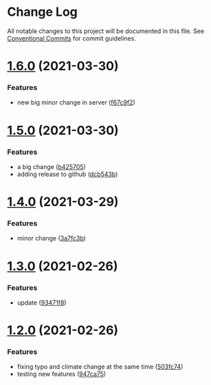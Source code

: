 # Change Log

All notable changes to this project will be documented in this file.
See [Conventional Commits](https://conventionalcommits.org) for commit guidelines.

# [1.6.0](https://github.com/AugustoPeralta/yarn-workspaces/compare/v1.5.0...v1.6.0) (2021-03-30)


### Features

* new big minor change in server ([f67c9f2](https://github.com/AugustoPeralta/yarn-workspaces/commit/f67c9f265da8713180dc5b6c8b25256bce59f069))






# [1.5.0](https://github.com/AugustoPeralta/yarn-workspaces/compare/v1.4.0...v1.5.0) (2021-03-30)


### Features

* a big change ([b425705](https://github.com/AugustoPeralta/yarn-workspaces/commit/b425705c4b3ba6a33dab9e4b38ee330081bda852))
* adding release to github ([dcb543b](https://github.com/AugustoPeralta/yarn-workspaces/commit/dcb543b22058c674a3002a6b57c93a23b8b2b5f5))






# [1.4.0](https://github.com/AugustoPeralta/yarn-workspaces/compare/v1.3.0...v1.4.0) (2021-03-29)


### Features

* minor change ([3a7fc3b](https://github.com/AugustoPeralta/yarn-workspaces/commit/3a7fc3b5aa8fe802a2860c55c47802d4b902e029))






# [1.3.0](https://github.com/nicolasdanelon/yarn-workspaces/compare/v1.2.0...v1.3.0) (2021-02-26)


### Features

* update ([93471f8](https://github.com/nicolasdanelon/yarn-workspaces/commit/93471f8ceae17c1bf752f027c2bd3b67d728b8af))





# [1.2.0](https://github.com/nicolasdanelon/yarn-workspaces/compare/v1.1.0...v1.2.0) (2021-02-26)


### Features

* fixing typo and climate change at the same time ([503fc74](https://github.com/nicolasdanelon/yarn-workspaces/commit/503fc74e22e38a2412bf33ada0081e8fd0705fff))
* testing new features ([947ca75](https://github.com/nicolasdanelon/yarn-workspaces/commit/947ca759dd81ff6617c0bf718ef9eeef94d1a2ee))
